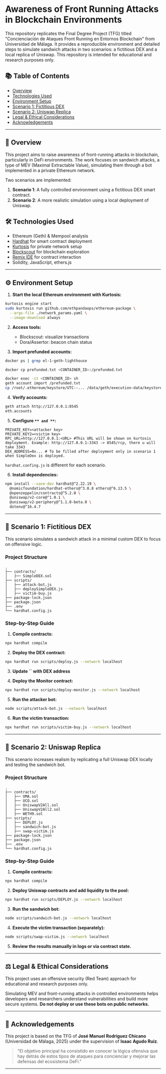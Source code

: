 # Awareness of Front Running Attacks in Blockchain Environments

This repository replicates the Final Degree Project (TFG) titled "Concienciación de Ataques Front Running en Entornos Blockchain" from Universidad de Málaga. It provides a reproducible environment and detailed steps to simulate sandwich attacks in two scenarios: a fictitious DEX and a local replica of Uniswap. This repository is intended for educational and research purposes only.

## 📚 Table of Contents

- [Overview](#overview)
- [Technologies Used](#technologies-used)
- [Environment Setup](#environment-setup)
- [Scenario 1: Fictitious DEX](#scenario-1-fictitious-dex)
- [Scenario 2: Uniswap Replica](#scenario-2-uniswap-replica)
- [Legal & Ethical Considerations](#legal--ethical-considerations)
- [Acknowledgements](#acknowledgements)

---

## 📌 Overview

This project aims to raise awareness of front-running attacks in blockchain, particularly in DeFi environments. The work focuses on sandwich attacks, a type of MEV (Maximal Extractable Value), simulating them through a bot implemented in a private Ethereum network.

Two scenarios are implemented:

1. **Scenario 1**: A fully controlled environment using a fictitious DEX smart contract.
2. **Scenario 2**: A more realistic simulation using a local deployment of Uniswap.

## 🛠️ Technologies Used

- Ethereum (Geth) & Mempool analysis
- [Hardhat](https://hardhat.org/) for smart contract deployment
- [Kurtosis](https://docs.kurtosis.com/) for private network setup
- [Blockscout](https://blockscout.com/) for blockchain exploration
- [Remix IDE](https://remix.ethereum.org/) for contract interaction
- Solidity, JavaScript, ethers.js

---

## ⚙️ Environment Setup

1. **Start the local Ethereum environment with Kurtosis:**

```bash
kurtosis engine start
sudo kurtosis run github.com/ethpandaops/ethereum-package \
  --args-file ./network_params.yaml \
  --image-download always
```

2. **Access tools:**

   - Blockscout: visualize transactions
   - Dora/Assertor: beacon chain status

3. **Import prefunded accounts:**

```bash
docker ps | grep el-1-geth-lighthouse

docker cp prefunded.txt <CONTAINER_ID>:/prefunded.txt

docker exec -it <CONTAINER_ID> sh
geth account import /prefunded.txt
cp /root/.ethereum/keystore/UTC--... /data/geth/execution-data/keystore
```

4. **Verify accounts:**

```bash
geth attach http://127.0.0.1:8545
eth.accounts
```

5. **Configure **``** and **``**:**

```env
PRIVATE_KEY=<attacker key>
PRIVATE_KEY2=<victim key>
RPC_URL=http://127.0.0.1:<URL> #This URL will be shown on kurtosis deployment. Example: http://127.0.0.1:3343 -> 8545/rcp, there u will take 3343
DEX_ADDRESS=0x... # To be filled after deployment only in scenario 1 when SimpleDex is deployed.
```

`hardhat.confing.js` is different for each scenario.

6. **Install dependencies:**

```bash
npm install --save-dev hardhat@^2.22.19 \
  @nomicfoundation/hardhat-ethers@^3.0.8 ethers@^6.13.5 \
  @openzeppelin/contracts@^5.2.0 \
  @uniswap/v2-core@^1.0.1 \
  @uniswap/v2-periphery@^1.1.0-beta.0 \
  dotenv@^16.4.7
```
---

## 🧪 Scenario 1: Fictitious DEX

This scenario simulates a sandwich attack in a minimal custom DEX to focus on offensive logic.

### Project Structure

```
.
├── contracts/
│   ├── SimpleDEX.sol
├── scripts/
│   ├── attack-bot.js
│   ├── deploySimpleDEX.js
│   ├── victim-buy.js
├── package-lock.json
├── package.json
├── .env
└── hardhat.config.js
```

### Step-by-Step Guide

1. **Compile contracts:**

```bash
npx hardhat compile
```

2. **Deploy the DEX contract:**

```bash
npx hardhat run scripts/deploy.js --network localhost
```

3. **Update **``** with DEX address**

4. **Deploy the Monitor contract:**

```bash
npx hardhat run scripts/deploy-monitor.js --network localhost
```

5. **Run the attacker bot:**

```bash
node scripts/attack-bot.js --network localhost
```

6. **Run the victim transaction:**

```bash
npx hardhat run scripts/victim-buy.js --network localhost
```

---

## 🧪 Scenario 2: Uniswap Replica

This scenario increases realism by replicating a full Uniswap DEX locally and testing the sandwich bot.

### Project Structure

```
.
├── contracts/
│   ├── UMA.sol
│   ├── UCO.sol
│   ├── UniswapV2All.sol
│   ├── UniswapV2All2.sol
│   ├── WETH9.sol
├── scripts/
│   ├── DEPLOY.js
│   ├── sandwich-bot.js
│   ├── swap-victim.js
├── package-lock.json
├── package.json
├── .env
└── hardhat.config.js
```

### Step-by-Step Guide

1. **Compile contracts:**

```bash
npx hardhat compile
```

2. **Deploy Uniswap contracts and add liquidity to the pool:**

```bash
npx hardhat run scripts/DEPLOY.js --network localhost
```

3. **Run the sandwich bot:**

```bash
node scripts/sandwich-bot.js --network localhost
```

4. **Execute the victim transaction (separately):**

```bash
node scripts/swap-victim.js --network localhost
```

5. **Review the results manually in logs or via contract state.**

---

## ⚖️ Legal & Ethical Considerations

This project uses an offensive security (Red Team) approach for educational and research purposes only.

Simulating MEV and front-running attacks in controlled environments helps developers and researchers understand vulnerabilities and build more secure systems. **Do not deploy or use these bots on public networks.**

---

## 🙏 Acknowledgements

This project is based on the TFG of **José Manuel Rodríguez Chicano** (Universidad de Málaga, 2025) under the supervision of **Isaac Agudo Ruiz**.

> "El objetivo principal ha consistido en conocer la lógica ofensiva que hay detrás de estos tipos de ataques para concienciar y mejorar las defensas del ecosistema DeFi."

---


